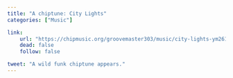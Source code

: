 ```yaml
---
title: "A chiptune: City Lights"
categories: ["Music"]

link:
    url: "https://chipmusic.org/groovemaster303/music/city-lights-ym2612-act-2"
    dead: false
    follow: false

tweet: "A wild funk chiptune appears."
---
```


